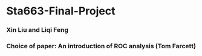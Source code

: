 # Sta663-Final-Project
### Xin Liu and Liqi Feng
### Choice of paper: An introduction of ROC analysis (Tom Farcett)
